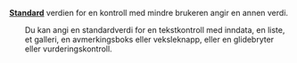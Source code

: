[**Standard**](properties-data.md) verdien for en kontroll med mindre brukeren angir en annen verdi.

<p style="margin-left: 2.0em">Du kan angi en standardverdi for en tekstkontroll med inndata, en liste, et galleri, en avmerkingsboks eller veksleknapp, eller en glidebryter eller vurderingskontroll.

